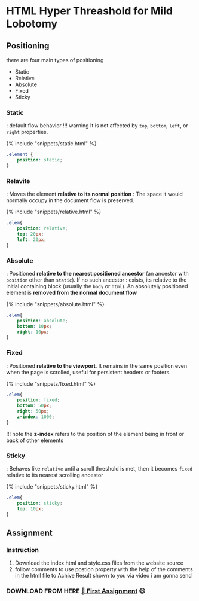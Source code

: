 # HTML Hyper Threashold for Mild Lobotomy

## Positioning

there are four main types of positioning

* Static
* Relative
* Absolute
* Fixed
* Sticky

### Static

: default flow behavior
!!! warning
     It is not affected by `top`, `bottom`, `left`, or `right` properties.

{% include "snippets/static.html" %}

```css
.element {
    position: static;
}
```

### Relavite

: Moves the element **relative to its normal position**
: The space it would normally occupy in the document flow is preserved.

{% include "snippets/relative.html" %}

```css
.elem{
    position: relative;
    top: 20px;
    left: 20px;
}
```

### Absolute

: Positioned **relative to the nearest positioned ancestor** (an ancestor with `position` other than `static`). If no such ancestor : exists, its relative to the initial containing block (usually the `body` or `html`). An absolutely positioned element is **removed from the normal document flow**

{% include "snippets/absolute.html" %}

```css
.elem{
    position: absolute;
    bottom: 10px;
    right: 10px;
}
```

### Fixed

: Positioned **relative to the viewport**. It remains in the same position even when the page is scrolled, useful for persistent headers or footers.

{% include "snippets/fixed.html" %}

```css
.elem{
    position: fixed;
    bottom: 50px;
    right: 50px;
    z-index: 1000;
}
```

!!! note
    the **z-index** refers to the position of the element being in front or back of other elements

### Sticky

: Behaves like `relative` until a scroll threshold is met, then it becomes `fixed` relative to its nearest scrolling ancestor

{% include "snippets/sticky.html" %}

```css
.elem{
    position: sticky;
    top: 10px;
}
```

## Assignment

### Instruction

1. Download the index.html and style.css files from the website source
2. follow comments to use postion property with the help of the comments in the html file to Achive Result shown to you via video i am gonna send

### DOWNLOAD FROM HERE [:link: First Assignment](assignments/hw-1/index.html) :smile:
